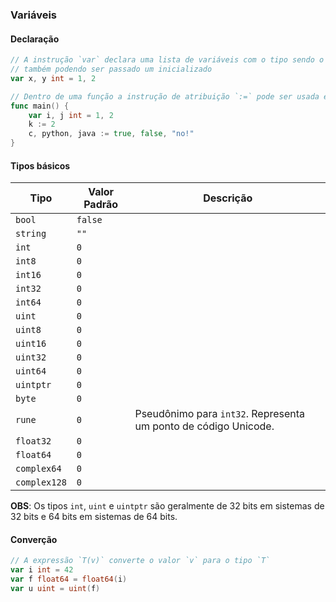 ### Variáveis

#### Declaração
```go
// A instrução `var` declara uma lista de variáveis com o tipo sendo o último passado,
// também podendo ser passado um inicializado
var x, y int = 1, 2
```
```go
// Dentro de uma função a instrução de atribuição `:=` pode ser usada em lugar do var
func main() {
    var i, j int = 1, 2
    k := 2
    c, python, java := true, false, "no!"
}
```

#### Tipos básicos
| Tipo        | Valor Padrão     | Descrição                           |
|-------------|------------------|-------------------------------------|
| `bool`      | `false`          |                                     |
| `string`    | `""`             |                                     |
| `int`       | `0`              |                                     |
| `int8`      | `0`              |                                     |
| `int16`     | `0`              |                                     |
| `int32`     | `0`              |                                     |
| `int64`     | `0`              |                                     |
| `uint`      | `0`              |                                     |
| `uint8`     | `0`              |                                     |
| `uint16`    | `0`              |                                     |
| `uint32`    | `0`              |                                     |
| `uint64`    | `0`              |                                     |
| `uintptr`   | `0`              |                                     |
| `byte`      | `0`              |                                     |
| `rune`      | `0`              | Pseudônimo para `int32`. Representa um ponto de código Unicode. |
| `float32`   | `0`              |                                     |
| `float64`   | `0`              |                                     |
| `complex64` | `0`              |                                     |
| `complex128`| `0`              |                                     |

**OBS**: Os tipos `int`, `uint` e `uintptr` são geralmente de 32 bits em sistemas de 32 bits
e 64 bits em sistemas de 64 bits.

#### Converção
```go
// A expressão `T(v)` converte o valor `v` para o tipo `T`
var i int = 42
var f float64 = float64(i)
var u uint = uint(f)
```
